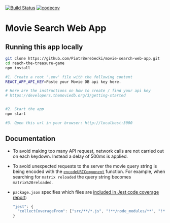 [![Build Status](https://travis-ci.org/PiotrBerebecki/movie-search-web-app.svg?branch=master)](https://travis-ci.org/PiotrBerebecki/movie-search-web-app)
[![codecov](https://codecov.io/gh/PiotrBerebecki/movie-search-web-app/branch/master/graph/badge.svg)](https://codecov.io/gh/PiotrBerebecki/movie-search-web-app)

# Movie Search Web App

## Running this app locally

```sh
git clone https://github.com/PiotrBerebecki/movie-search-web-app.git
cd reach-the-treasure-game
npm install

#1. Create a root '.env' file with the following content
REACT_APP_API_KEY=Paste your Movie DB api key here.

# Here are the instructions on how to create / find your api key
# https://developers.themoviedb.org/3/getting-started


#2. Start the app
npm start

#3. Open this url in your browser: http://localhost:3000
```

## Documentation

- To avoid making too many API request, network calls are not carried out on each keydown. Instead a delay of 500ms is applied.

- To avoid unexpected requests to the server the movie query string is being encoded with the [`encodeURIComponent`](https://developer.mozilla.org/en-US/docs/Web/JavaScript/Reference/Global_Objects/encodeURIComponent) function. For example, when searching for `matrix reloaded` the query string becomes `matrix%20reloaded`.

- `package.json` specifies which files are [included in Jest code coverage report](https://facebook.github.io/jest/docs/configuration.html#collectcoveragefrom-array):

  ```javascript
  "jest": {
    "collectCoverageFrom": ["src/**/*.js", "!**/node_modules/**", "!**/src/index.js"]
  }
  ```
